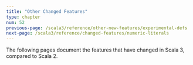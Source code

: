 ```yaml
---
title: "Other Changed Features"
type: chapter
num: 52
previous-page: /scala3/reference/other-new-features/experimental-defs
next-page: /scala3/reference/changed-features/numeric-literals
---
```


The following pages document the features that have changed in Scala 3, compared to Scala 2.
